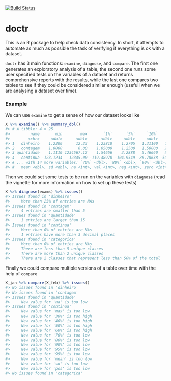 [![Build Status](https://travis-ci.org/ctlente/doctr.svg?branch=master)](https://travis-ci.org/ctlente/doctr)

# doctr

This is an R package to help check data consistency. In short, it attempts to automate as much as possible the task of verifying if everything is ok with a dataset.

`doctr` has 3 main functions: `examine`, `diagnose`, and `compare`. The first one generates an exploratory analysis of a table, the second one runs some user specified tests on the variables of a dataset and returns comprehensive reports with the results, while the last one compares two tables to see if they could be considered similar enough (usefull when we are analysing a dataset over time).

### Example

We can use `examine` to get a sense of how our dataset looks like

```r
X %>% examine() %>% summary_dbl()
#> # A tibble: 4 × 25
#>         name       min        max       `1%`      `5%`     `10%`     `20%`     `30%` `40%` `50%`   `60%`
#>        <chr>     <dbl>      <dbl>      <dbl>     <dbl>     <dbl>     <dbl>     <dbl> <dbl> <dbl>   <dbl>
#> 1   dinheiro    1.2300      12.23    1.23810    1.2705   1.31100   1.39200   1.47300   3.6  6.75  9.9000
#> 2   contagem    1.0000       6.00    1.05000    1.2500   1.50000   2.00000   2.50000   3.0  3.50  4.0000
#> 3 quantidade    1.1110 1234567.12    1.54656    3.2888   5.46660   9.82220  12.20000  12.6 13.00 13.0566
#> 4   continua -123.1234   12345.00 -119.48970 -104.9549 -86.78638 -50.44936 -14.11234  -1.6 -1.00 -0.4000
#> # ... with 14 more variables: `70%` <dbl>, `80%` <dbl>, `90%` <dbl>, `95%` <dbl>, `99%` <dbl>,
#> #   mean <dbl>, sd <dbl>, na <int>, val <int>, neg <int>, zero <int>, pos <int>, unq <int>, mdp <dbl>
```

Then we could set some tests to be run on the variables with `diagnose` (read the vignette for more information on how to set up these tests)

```r
X %>% diagnose(exams) %>% issues()
#> Issues found in 'dinheiro'
#>     More than 25% of entries are NAs
#> Issues found in 'contagem'
#>     4 entries are smaller than 5
#> Issues found in 'quantidade'
#>     1 entries are larger than 15
#> Issues found in 'continua'
#>     More than 0% of entries are NAs
#>     1 entries have more than 3 decimal places
#> Issues found in 'categorica'
#>     More than 0% of entries are NAs
#>     There are less than 5 unique classes
#>     There are more than 2 unique classes
#>     There are 2 classes that represent less than 50% of the total
```

Finally we could compare multiple versions of a table over time with the help of `compare`

```r
X_jan %>% compare(X_feb) %>% issues()
#> No issues found in 'dinheiro'
#> No issues found in 'contagem'
#> Issues found in 'quantidade'
#>     New value for 'na' is too low
#> Issues found in 'continua'
#>     New value for 'max' is too low
#>     New value for '30%' is too high
#>     New value for '40%' is too high
#>     New value for '50%' is too high
#>     New value for '60%' is too high
#>     New value for '70%' is too low
#>     New value for '80%' is too low
#>     New value for '90%' is too low
#>     New value for '95%' is too low
#>     New value for '99%' is too low
#>     New value for 'mean' is too low
#>     New value for 'sd' is too low
#>     New value for 'pos' is too low
#> No issues found in 'categorica'
```


